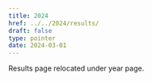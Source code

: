 ```yaml
---
title: 2024
href: ../../2024/results/
draft: false
type: pointer
date: 2024-03-01
---
```


Results page relocated under year page.
